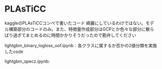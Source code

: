# PLAsTiCC
kaggleのPLAsTiCCコンペで書いたコード 綺麗にしているわけではない。モデル構築部分のコードのみ。また、特徴量作成部分はGCPとか色々な部分に散らばり過ぎてまとめるのに時間かかりそうだったので勘弁してください

lightgbm_binary_logloss_oof.ipynb：各クラスに属するか否かの2値分類を実施したcode

lightgbm_specz.ipynb:
